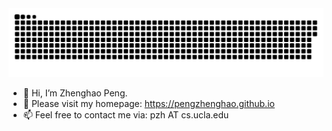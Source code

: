 <!---
[![Zhenghao's GitHub stats](https://github-readme-stats.vercel.app/api?username=pengzhenghao&count_private=true&show_icons=true&theme=graywhite&hide=commits&include_all_commits=true)](https://pengzhenghao.github.io)




[![Zhenghao's GitHub stats](https://github-readme-stats-awq8-1lvpdc08b-pengzhenghao.vercel.app/api?username=pengzhenghao&count_private=true&show_icons=true&theme=graywhite&count_private=true&line_height=28&hide_border=1&include_all_commits=true&card_width=450&role=OWNER,COLLABORATOR)](https://pengzhenghao.github.io)
--->


<picture>
  <source media="(prefers-color-scheme: dark)" srcset="https://raw.githubusercontent.com/pengzhenghao/pengzhenghao/output/github-contribution-grid-snake-dark.svg">
  <source media="(prefers-color-scheme: light)" srcset="https://raw.githubusercontent.com/pengzhenghao/pengzhenghao/output/github-contribution-grid-snake.svg">
  <img alt="github contribution grid snake animation" src="https://raw.githubusercontent.com/pengzhenghao/pengzhenghao/output/github-contribution-grid-snake.svg">
</picture>

- 👋 Hi, I’m Zhenghao Peng.
- 👀 Please visit my homepage: https://pengzhenghao.github.io
- 📫 Feel free to contact me via: pzh AT cs.ucla.edu

<!---
pengzhenghao/pengzhenghao is a ✨ special ✨ repository because its `README.md` (this file) appears on your GitHub profile.
You can click the Preview link to take a look at your changes.
- 🌱 I’m currently learning ...
--->
